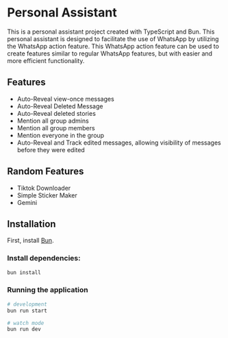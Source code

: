 # Personal Assistant

This is a personal assistant project created with TypeScript and Bun.
This personal assistant is designed to facilitate the use of WhatsApp by
utilizing the WhatsApp action feature. This WhatsApp action feature can be used
to create features similar to regular WhatsApp features, but with easier and
more efficient functionality.

## Features

- Auto-Reveal view-once messages
- Auto-Reveal Deleted Message
- Auto-Reveal deleted stories
- Mention all group admins
- Mention all group members
- Mention everyone in the group
- Auto-Reveal and Track edited messages, allowing visibility of messages before they were edited


## Random Features
- Tiktok Downloader
- Simple Sticker Maker
- Gemini

## Installation

First, install [Bun](https://bun.sh/docs/installation).

### Install dependencies:
```bash
bun install
```

### Running the application
```bash
# development
bun run start

# watch mode
bun run dev
```